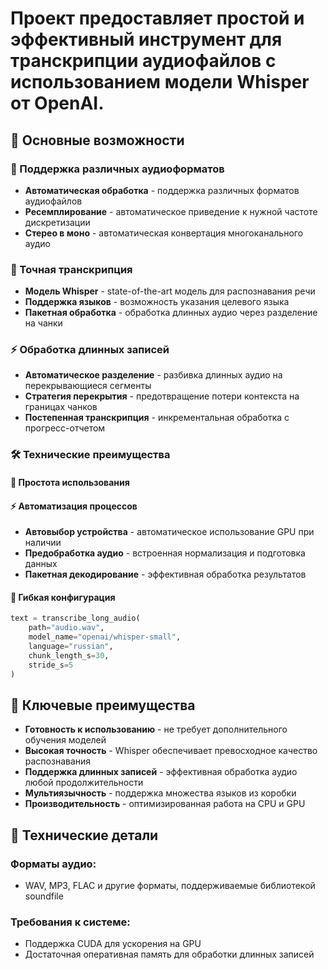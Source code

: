 # Проект предоставляет простой и эффективный инструмент для транскрипции аудиофайлов с использованием модели Whisper от OpenAI.

## 🚀 Основные возможности

### 📁 Поддержка различных аудиоформатов
- **Автоматическая обработка** - поддержка различных форматов аудиофайлов
- **Ресемплирование** - автоматическое приведение к нужной частоте дискретизации
- **Стерео в моно** - автоматическая конвертация многоканального аудио

### 🎯 Точная транскрипция
- **Модель Whisper** - state-of-the-art модель для распознавания речи
- **Поддержка языков** - возможность указания целевого языка
- **Пакетная обработка** - обработка длинных аудио через разделение на чанки

### ⚡ Обработка длинных записей
- **Автоматическое разделение** - разбивка длинных аудио на перекрывающиеся сегменты
- **Стратегия перекрытия** - предотвращение потери контекста на границах чанков
- **Постепенная транскрипция** - инкрементальная обработка с прогресс-отчетом

### 🛠 Технические преимущества

#### 🔧 Простота использования

#### ⚡ Автоматизация процессов
- **Автовыбор устройства** - автоматическое использование GPU при наличии
- **Предобработка аудио** - встроенная нормализация и подготовка данных
- **Пакетная декодирование** - эффективная обработка результатов

#### 🔌 Гибкая конфигурация
```python
text = transcribe_long_audio(
    path="audio.wav",
    model_name="openai/whisper-small",
    language="russian",
    chunk_length_s=30,
    stride_s=5
)
```

## 🎯 Ключевые преимущества

- **Готовность к использованию** - не требует дополнительного обучения моделей
- **Высокая точность** - Whisper обеспечивает превосходное качество распознавания
- **Поддержка длинных записей** - эффективная обработка аудио любой продолжительности
- **Мультиязычность** - поддержка множества языков из коробки
- **Производительность** - оптимизированная работа на CPU и GPU

## 🔧 Технические детали

### Форматы аудио:
- WAV, MP3, FLAC и другие форматы, поддерживаемые библиотекой soundfile

### Требования к системе:
- Поддержка CUDA для ускорения на GPU
- Достаточная оперативная память для обработки длинных записей
